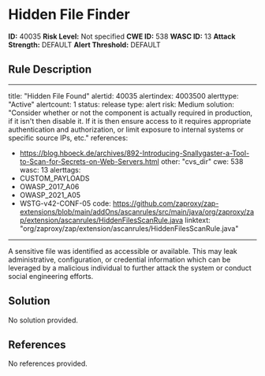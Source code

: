
# Hidden File Finder

**ID:** 40035
**Risk Level:** Not specified
**CWE ID:** 538
**WASC ID:** 13
**Attack Strength:** DEFAULT
**Alert Threshold:** DEFAULT

## Rule Description
---
title: "Hidden File Found"
alertid: 40035
alertindex: 4003500
alerttype: "Active"
alertcount: 1
status: release
type: alert
risk: Medium
solution: "Consider whether or not the component is actually required in production, if it isn't then disable it. If it is then ensure access to it requires appropriate authentication and authorization, or limit exposure to internal systems or specific source IPs, etc."
references:
   - https://blog.hboeck.de/archives/892-Introducing-Snallygaster-a-Tool-to-Scan-for-Secrets-on-Web-Servers.html
other: "cvs_dir"
cwe: 538
wasc: 13
alerttags: 
  - CUSTOM_PAYLOADS
  - OWASP_2017_A06
  - OWASP_2021_A05
  - WSTG-v42-CONF-05
code: https://github.com/zaproxy/zap-extensions/blob/main/addOns/ascanrules/src/main/java/org/zaproxy/zap/extension/ascanrules/HiddenFilesScanRule.java
linktext: "org/zaproxy/zap/extension/ascanrules/HiddenFilesScanRule.java"
---
A sensitive file was identified as accessible or available. This may leak administrative, configuration, or credential information which can be leveraged by a malicious individual to further attack the system or conduct social engineering efforts.


## Solution
No solution provided.

## References
No references provided.
